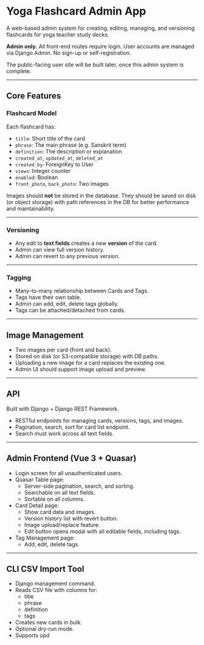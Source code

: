 # Yoga Flashcard Admin App

A web-based admin system for creating, editing, managing, and versioning flashcards for yoga teacher study decks.

**Admin only.** All front-end routes require login. User accounts are managed via Django Admin. No sign-up or self-registration.  

The public-facing user site will be built later, once this admin system is complete.

---

## Core Features

### Flashcard Model

Each flashcard has:

- `title`: Short title of the card
- `phrase`: The main phrase (e.g. Sanskrit term)
- `definition`: The description or explanation
- `created_at`, `updated_at`, `deleted_at`
- `created_by`: ForeignKey to User
- `views`: Integer counter
- `enabled`: Boolean
- `front_photo`, `back_photo`: Two images

Images should **not** be stored in the database. They should be saved on disk (or object storage) with path references in the DB for better performance and maintainability.

---

### Versioning

- Any edit to **text fields** creates a new **version** of the card.
- Admin can view full version history.
- Admin can revert to any previous version.

---

### Tagging

- Many-to-many relationship between Cards and Tags.
- Tags have their own table.
- Admin can add, edit, delete tags globally.
- Tags can be attached/detached from cards.

---

## Image Management

- Two images per card (front and back).
- Stored on disk (or S3-compatible storage) with DB paths.
- Uploading a new image for a card replaces the existing one.
- Admin UI should support image upload and preview.

---

## API

Built with Django + Django REST Framework.

- RESTful endpoints for managing cards, versions, tags, and images.
- Pagination, search, sort for card list endpoint.
- Search must work across all text fields.

---

## Admin Frontend (Vue 3 + Quasar)

- Login screen for all unauthenticated users.
- Quasar Table page:
  - Server-side pagination, search, and sorting.
  - Searchable on all text fields.
  - Sortable on all columns.
- Card Detail page:
  - Show card data and images.
  - Version history list with revert button.
  - Image upload/replace feature.
  - Edit button opens modal with all editable fields, including tags.
- Tag Management page:
  - Add, edit, delete tags.

---

## CLI CSV Import Tool

- Django management command.
- Reads CSV file with columns for:
  - title
  - phrase
  - definition
  - tags
- Creates new cards in bulk.
- Optional dry-run mode.
- Supports upd

